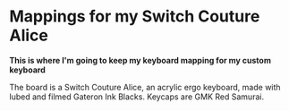 # Mappings for my Switch Couture Alice
**This is where I'm going to keep my keyboard mapping for my custom keyboard**


The board is a Switch Couture Alice, an acrylic ergo keyboard, made with lubed and filmed Gateron Ink Blacks. Keycaps are GMK Red Samurai.
